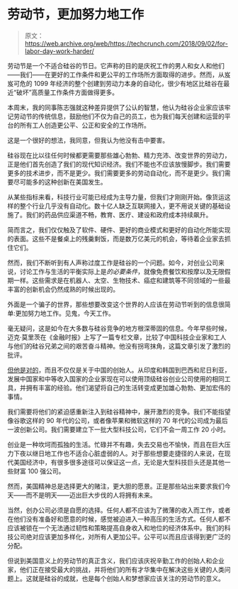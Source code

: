 # 劳动节，更加努力地工作

> 原文：<https://web.archive.org/web/https://techcrunch.com/2018/09/02/for-labor-day-work-harder/>

劳动节是一个不适合硅谷的节日。它声称的目的是庆祝工作的男人和女人和他们——我们——在更好的工作条件和更公平的工作场所方面取得的进步。然而，从岌岌可危的 1099 年经济的整个创建到劳动力本身的自动化，很少有地区比硅谷在最近“破坏”高质量工作条件方面做得更多。

本周末，我的同事陈志强就这种差异提供了公认的智慧，他认为硅谷企业家应该牢记劳动节的传统信息，鼓励他们不仅为自己的员工，也为我们每天创建和运营的平台的所有工人创造更公平、公正和安全的工作场所。

这是一个很好的想法，我同意，但我认为他没有击中要害。

硅谷现在比以往任何时候都更需要那些雄心勃勃、精力充沛、改变世界的劳动力，正是他们首先创造了我们的现代知识经济。我们不能也不应该放慢脚步。我们需要更多的技术进步，而不是更少。我们需要更多的劳动自动化，而不是更少。我们需要尽可能多的这种创新在美国发生。

从某些指标来看，科技行业可能已经成为主导力量，但我们才刚刚开始。像货运这样的整个行业几乎没有自动化。数十亿人缺乏互联网接入，更不用说关键的基础设施了。我们的药品供应渠道不畅，教育、医疗、建设和政府成本持续飙升。

简而言之，我们仅仅触及了软件、硬件、更好的商业模式和更好的自动化所能实现的表面。这些不是餐桌上的残羹剩饭，而是数万亿美元的机会，等待着企业家去抓住它们。

然而，我们不断听到有人声称过度工作是硅谷的一个问题。如今，对创业公司来说，讨论工作与生活的平衡实际上是*的必要条件*，就像免费餐饮和按摩以及无限假期一样。这些需求是在机器人、太空、生物技术、癌症和建筑等不同领域的一些最丰富的创新机会仍然成熟的时候出现的。

外面是一个骗子的世界，那些想要改变这个世界的人应该在劳动节听到的信息很简单:更加努力地工作。见鬼，今天工作。

毫无疑问，这是如今在大多数与硅谷竞争的地方根深蒂固的信息。今年早些时候，迈克·莫里茨在《金融时报》上写了一篇专栏文章，比较了中国科技企业家和工人与他们的硅谷兄弟之间的艰苦奋斗精神。他没有拐弯抹角，这篇文章引发了激烈的批评。

[但他是对的](https://web.archive.org/web/20230307141201/https://techcrunch.com/2018/01/20/mike-moritz-and-the-declining-america-worker/)，而且不仅仅是关于中国的创始人。从印度和韩国到巴西和尼日利亚，发展中国家和中等收入国家的企业家现在可以使用顶级硅谷创业公司使用的相同工具，并拥有丰富的经验。他们渴望将自己的生活转变成更加雄心勃勃、更加宏伟的事情。

我们需要将他们的紧迫感重新注入到硅谷精神中，展开激烈的竞争。我们不能指望像谷歌这样的 90 年代的公司，或者像苹果和微软这样的 70 年代的公司成为最后一波创新公司。我们需要建立下一批大型科技公司，它们不会一周工作 20 小时。

创业是一种坎坷而孤独的生活。忙碌并不有趣，失去交易也不愉快，而且在巨大压力下夜以继日地工作也不适合心脏虚弱的人。对于那些想要走捷径的人来说，在现代美国经济中，有很多很多途径可以保证这一点，无论是大型科技巨头还是其他一些财富 100 强公司。

然而，美国精神总是选择更大的赌注，更大胆的愿景。正是那些站出来要求我们今天——而不是明天——迈出巨大步伐的人将拥有未来。

当然，创办公司必须是自愿的选择。任何人都不应该为了微薄的收入而工作，或者在他们没有准备好和愿意的时候，感觉被迫进入一种高压的生活方式。任何人都不应该被锁在一个无法通过韧性和策略提高自身收入和地位的经济体系中。我们的科技公司绝对应该更加多样化，对所有人更加公平。公平可以而且应该得到更广泛的分配。

但说到美国意义上的劳动节的真正含义，我们应该庆祝辛勤工作的创始人和企业家，他们正在接受最大的挑战，并将他们的所有才华集中在解决这些关键的人类问题上。这就是硅谷的成就，也是每个创始人和梦想家应该关注的劳动节的意义。